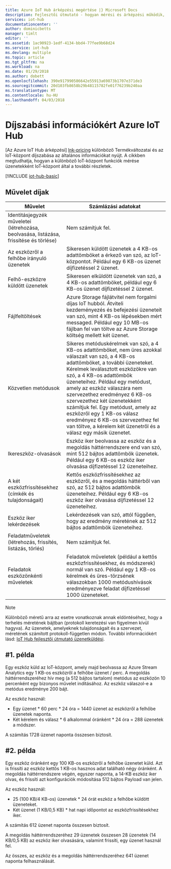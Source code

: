 ```yaml
---
title: Azure IoT Hub árképzési megértése |} Microsoft Docs
description: Fejlesztői útmutató - hogyan mérési és árképzési működik, beleértve az IoT-központ dolgozott példák kapcsolatos információkat.
services: iot-hub
documentationcenter: ''
author: dominicbetts
manager: timlt
editor: ''
ms.assetid: 1ac90923-1edf-4134-bbd4-77fee9b68d24
ms.service: iot-hub
ms.devlang: multiple
ms.topic: article
ms.tgt_pltfrm: na
ms.workload: na
ms.date: 01/29/2018
ms.author: dobett
ms.openlocfilehash: 390e917990586642e55913a69873b1707e371de3
ms.sourcegitcommit: 20d103fb8658b29b48115782fe01f76239b240aa
ms.translationtype: MT
ms.contentlocale: hu-HU
ms.lasthandoff: 04/03/2018
---
```

# <a name="azure-iot-hub-pricing-information"></a>Díjszabási információkért Azure IoT Hub

[Az Azure IoT Hub árképzési] [ lnk-pricing] különböző Termékváltozatai és az IoT-központ díjszabása az általános információkat nyújt. A cikkben megtudhatja, hogyan a különböző IoT-központ funkciók mérése üzenetekként IoT-központ által a további részletek.

[!INCLUDE [iot-hub-basic](../../includes/iot-hub-basic-partial.md)]

## <a name="charges-per-operation"></a>Művelet díjak

| Művelet | Számlázási adatokat | 
| --------- | ------------------- |
| Identitásjegyzék műveletei <br/> (létrehozása, beolvasása, listázása, frissítése és törlése) | Nem számítjuk fel. |
| Az eszközről a felhőbe irányuló üzenetek | Sikeresen küldött üzenetek a 4 KB-os adattömböket a érkező van szó, az IoT-központot. Például egy 6 KB-os üzenet díjfizetéssel 2 üzenet. |
| Felhő-eszközre küldött üzenetek | Sikeresen elküldött üzenetek van szó, a 4 KB-os adattömböket, például egy 6 KB-os üzenet díjfizetéssel 2 üzenet. |
| Fájlfeltöltések | Azure Storage fájlátvitel nem forgalmi díjas IoT hubból. Átviteli kezdeményezés és befejezési üzeneteit van szó, mint 4 KB-os lépésekben mért messaged. Például egy 10 MB-os fájlban fel van töltve az Azure Storage költség mellett két üzenet. |
| Közvetlen metódusok | Sikeres metóduskérelmek van szó, a 4 KB-os adattömböket, nem üres azokkal válaszait van szó, a 4 KB-os adattömböket, a további üzeneteket. Kérelmek leválasztott eszközökre van szó, a 4 KB-os adattömbök üzeneteihez. Például egy metódust, amely az eszköz válaszára nem szervezethez eredményez 6 KB-os szervezethez két üzenetekként számítjuk fel. Egy metódust, amely az eszközről egy 1 KB-os válasz eredményez 6 KB-os szervezethez fel van töltve, a kérelem két üzenetről és a válasz egy másik üzenetet. |
| Ikereszköz-olvasások | Eszköz iker beolvassa az eszköz és a megoldás háttérrendszere end van szó, mint 512 bájtos adattömbök üzenetek. Például egy 6 KB-os eszköz iker olvasása díjfizetéssel 12 üzeneteihez. |
| A két eszközfrissítésekhez (címkék és tulajdonságait) | Kettős eszközfrissítésekhez az eszközről, és a megoldás háttérből van szó, az 512 bájtos adattömbök üzeneteihez. Például egy 6 KB-os eszköz iker olvasása díjfizetéssel 12 üzeneteihez. |
| Eszköz iker lekérdezések | Lekérdezések van szó, attól függően, hogy az eredmény méretének az 512 bájtos adattömbök üzeneteihez. |
| Feladatműveletek <br/> (létrehozás, frissítés, listázás, törlés) | Nem számítjuk fel. |
| Feladatok eszközönkénti műveletek | Feladatok műveletek (például a kettős eszközfrissítésekhez, és módszerek) normál van szó. Például egy 1 KB-os kérelmek és üres-törzsének válaszokban 1000 metódushívások eredményezve feladat díjfizetéssel 1000 üzeneteket. |

> [!NOTE]
> Különböző méretű arra az esetre vonatkoznak annak eldöntéséhez, hogy a terhelés méretének bájtban (protokoll keretezési van figyelmen kívül hagyva). Az üzenetek, amelyeknek tulajdonságait és a szervezet, méretének számított protokoll-független módon. További információkért lásd: [IoT Hub fejlesztői útmutató üzenetküldési][lnk-message-size].

## <a name="example-1"></a>#1. példa

Egy eszköz küld az IoT-központ, amely majd beolvassa az Azure Stream Analytics egy 1 KB-os eszközről a felhőbe üzenet / perc. A megoldás háttérrendszeréhez hív meg (a 512 bájtos tartalom) metódus az eszközön 10 percenként egy bizonyos művelet indításához. Az eszköz válaszol-e a metódus eredménye 200 bájt.

Az eszköz használ:

* Egy üzenet * 60 perc * 24 óra = 1440 üzenet az eszközről a felhőbe üzenetek naponta.
* Két kérelem és válasz * 6 alkalommal óránként * 24 óra = 288 üzenetek a módszer.

A számítás 1728 üzenet naponta összesen biztosít.

## <a name="example-2"></a>#2. példa

Egy eszköz óránként egy 100 KB-os eszközről a felhőbe üzenetet küld. Azt is frissíti az eszköz kettős 1 KB-os hasznos adat található négy óránként. A megoldás háttérrendszere végén, egyszer naponta, a 14-KB eszköz iker olvas, és frissíti azt konfigurációk módosítása 512 bájtos Payload van jelen.

Az eszköz használ:

* 25 (100 KB/4 KB-os) üzenetek * 24 órát eszköz a felhőbe küldött üzeneteket.
* Két üzenet (1 KB/0,5 KB) * hat napi időpontot az eszközfrissítésekhez iker.

A számítás 612 üzenet naponta összesen biztosít.

A megoldás háttérrendszeréhez 29 üzenetek összesen 28 üzenetek (14 KB/0,5 KB) az eszköz iker olvasására, valamint frissíti, egy üzenet használ fel.

Az összes, az eszköz és a megoldás háttérrendszeréhez 641 üzenet naponta felhasználását.


[lnk-pricing]: https://azure.microsoft.com/pricing/details/iot-hub
[lnk-message-size]: iot-hub-devguide-messages-construct.md
